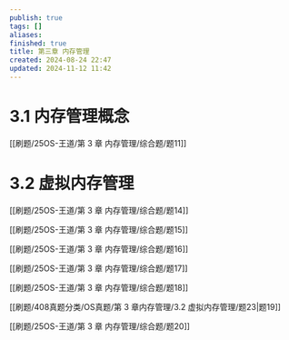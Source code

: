 ```yaml
---
publish: true
tags: []
aliases: 
finished: true
title: 第三章 内存管理
created: 2024-08-24 22:47
updated: 2024-11-12 11:42
---
```


# 3.1 内存管理概念

[[刷题/25OS-王道/第 3 章 内存管理/综合题/题11]]

# 3.2 虚拟内存管理

[[刷题/25OS-王道/第 3 章 内存管理/综合题/题14]]

[[刷题/25OS-王道/第 3 章 内存管理/综合题/题15]]

[[刷题/25OS-王道/第 3 章 内存管理/综合题/题16]]

[[刷题/25OS-王道/第 3 章 内存管理/综合题/题17]]

[[刷题/25OS-王道/第 3 章 内存管理/综合题/题18]]

[[刷题/408真题分类/OS真题/第 3 章内存管理/3.2 虚拟内存管理/题23|题19]]

[[刷题/25OS-王道/第 3 章 内存管理/综合题/题20]]
